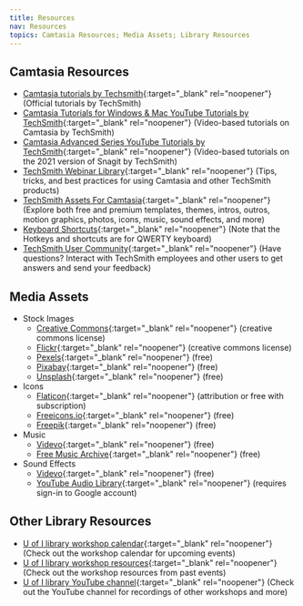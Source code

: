 ```yaml
---
title: Resources
nav: Resources
topics: Camtasia Resources; Media Assets; Library Resources
---
```


## Camtasia Resources
- [Camtasia tutorials by Techsmith](https://www.techsmith.com/tutorial-camtasia.html){:target="_blank" rel="noopener"} (Official tutorials by TechSmith)
-	[Camtasia Tutorials for Windows & Mac YouTube Tutorials by TechSmith](https://youtube.com/playlist?list=PLDyDYqoIde4B3pQdSSq_PE8E77_QbM46z){:target="_blank" rel="noopener"} (Video-based tutorials on Camtasia by TechSmith)
-	[Camtasia Advanced Series YouTube Tutorials by TechSmith](https://youtube.com/playlist?list=PLDyDYqoIde4ASeOncy-W98OA3wZiRiYfz){:target="_blank" rel="noopener"} (Video-based tutorials on the 2021 version of Snagit by TechSmith)
-	[TechSmith Webinar Library](https://www.techsmith.com/webinar-recordings.html){:target="_blank" rel="noopener"} (Tips, tricks, and best practices for using Camtasia and other TechSmith products)
-	[TechSmith Assets For Camtasia](https://library.techsmith.com/camtasia){:target="_blank" rel="noopener"} (Explore both free and premium templates, themes, intros, outros, motion graphics, photos, icons, music, sound effects, and more)
-	[Keyboard Shortcuts](https://support.techsmith.com/hc/en-us/articles/360058637951-Camtasia-2021-Shortcuts){:target="_blank" rel="noopener"} (Note that the Hotkeys and shortcuts are for QWERTY keyboard)
-	[TechSmith User Community](https://support.techsmith.com/hc/en-us/community/topics){:target="_blank" rel="noopener"} (Have questions? Interact with TechSmith employees and other users to get answers and send your feedback)

## Media Assets
- Stock Images
  - [Creative Commons](https://search.creativecommons.org/){:target="_blank" rel="noopener"} (creative commons license)
  - [Flickr](https://www.flickr.com/search/?license=2%2C3%2C4%2C5%2C6%2C9){:target="_blank" rel="noopener"} (creative commons license)
  - [Pexels](https://www.pexels.com/){:target="_blank" rel="noopener"} (free)
  - [Pixabay](https://pixabay.com/images/search/){:target="_blank" rel="noopener"} (free)
  - [Unsplash](https://unsplash.com/){:target="_blank" rel="noopener"} (free)
- Icons
  - [Flaticon](https://www.flaticon.com/){:target="_blank" rel="noopener"} (attribution or free with subscription)
  - [Freeicons.io](https://freeicons.io/){:target="_blank" rel="noopener"} (free)
  - [Freepik](https://www.freepik.com/search?dates=any&format=search&page=1&selection=1&sort=popular&type=icon){:target="_blank" rel="noopener"} (free)
- Music
  - [Videvo](https://www.videvo.net/royalty-free-music/){:target="_blank" rel="noopener"} (free)
  - [Free Music Archive](https://freemusicarchive.org/){:target="_blank" rel="noopener"} (free)
- Sound Effects
  - [Videvo](https://www.videvo.net/royalty-free-sound-effects/){:target="_blank" rel="noopener"} (free)
  - [YouTube Audio Library](https://youtube.com/audiolibrary){:target="_blank" rel="noopener"} (requires sign-in to Google account)

## Other Library Resources
- [U of I library workshop calendar](https://www.lib.uidaho.edu/services/workshops/){:target="_blank" rel="noopener"} (Check out the workshop calendar for upcoming events)
- [U of I library workshop resources](https://www.lib.uidaho.edu/services/workshops/resources.html){:target="_blank" rel="noopener"} (Check out the workshop resources from past events)
- [U of I library YouTube channel](https://www.youtube.com/user/UofILibrary){:target="_blank" rel="noopener"} (Check out the YouTube channel for recordings of other workshops and more)
